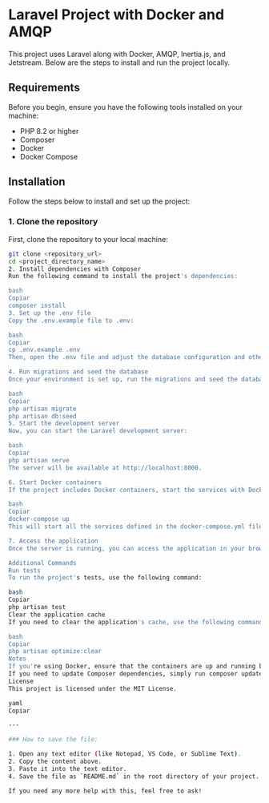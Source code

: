 # Laravel Project with Docker and AMQP

This project uses Laravel along with Docker, AMQP, Inertia.js, and Jetstream. Below are the steps to install and run the project locally.

## Requirements

Before you begin, ensure you have the following tools installed on your machine:

- PHP 8.2 or higher
- Composer
- Docker
- Docker Compose

## Installation

Follow the steps below to install and set up the project:

### 1. Clone the repository

First, clone the repository to your local machine:

```bash
git clone <repository_url>
cd <project_directory_name>
2. Install dependencies with Composer
Run the following command to install the project's dependencies:

bash
Copiar
composer install
3. Set up the .env file
Copy the .env.example file to .env:

bash
Copiar
cp .env.example .env
Then, open the .env file and adjust the database configuration and other settings according to your environment.

4. Run migrations and seed the database
Once your environment is set up, run the migrations and seed the database (if needed):

bash
Copiar
php artisan migrate
php artisan db:seed
5. Start the development server
Now, you can start the Laravel development server:

bash
Copiar
php artisan serve
The server will be available at http://localhost:8000.

6. Start Docker containers
If the project includes Docker containers, start the services with Docker Compose:

bash
Copiar
docker-compose up
This will start all the services defined in the docker-compose.yml file.

7. Access the application
Once the server is running, you can access the application in your browser at http://localhost:8000 (or the port you have configured).

Additional Commands
Run tests
To run the project's tests, use the following command:

bash
Copiar
php artisan test
Clear the application cache
If you need to clear the application's cache, use the following command:

bash
Copiar
php artisan optimize:clear
Notes
If you're using Docker, ensure that the containers are up and running before attempting to access the application.
If you need to update Composer dependencies, simply run composer update.
License
This project is licensed under the MIT License.

yaml
Copiar

---

### How to save the file:

1. Open any text editor (like Notepad, VS Code, or Sublime Text).
2. Copy the content above.
3. Paste it into the text editor.
4. Save the file as `README.md` in the root directory of your project.

If you need any more help with this, feel free to ask!